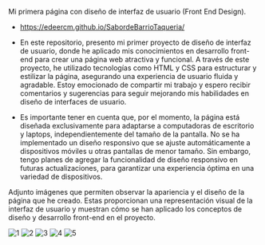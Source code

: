 Mi primera página con diseño de interfaz de usuario (Front End Design).
- https://edeercm.github.io/SabordeBarrioTaqueria/

- En este repositorio, presento mi primer proyecto de diseño de interfaz de usuario, donde he aplicado mis conocimientos en desarrollo front-end para crear una página web atractiva y funcional. A través de este proyecto, he utilizado tecnologías como HTML y CSS para estructurar y estilizar la página, asegurando una experiencia de usuario fluida y agradable. Estoy emocionado de compartir mi trabajo y espero recibir comentarios y sugerencias para seguir mejorando mis habilidades en diseño de interfaces de usuario.
- Es importante tener en cuenta que, por el momento, la página está diseñada exclusivamente para adaptarse a computadoras de escritorio y laptops, independientemente del tamaño de la pantalla. No se ha implementado un diseño responsivo que se ajuste automáticamente a dispositivos móviles u otras pantallas de menor tamaño. Sin embargo, tengo planes de agregar la funcionalidad de diseño responsivo en futuras actualizaciones, para garantizar una experiencia óptima en una variedad de dispositivos.

Adjunto imágenes que permiten observar la apariencia y el diseño de la página que he creado. Estas proporcionan una representación visual de la interfaz de usuario y muestran cómo se han aplicado los conceptos de diseño y desarrollo front-end en el proyecto.

![1](https://github.com/edeercm/SabordeBarrioTaqueria/assets/132967872/8fa85e67-b5f0-4f88-8eb9-e042184df1ca)
![2](https://github.com/edeercm/SabordeBarrioTaqueria/assets/132967872/ef532b0d-2d7e-42a1-9150-4c27ee103e99)
![3](https://github.com/edeercm/SabordeBarrioTaqueria/assets/132967872/124bb7eb-aa0d-44b8-ac88-ab63a6df8050)
![4](https://github.com/edeercm/SabordeBarrioTaqueria/assets/132967872/612cb034-c359-42ec-9a73-351249a1f3ce)
![5](https://github.com/edeercm/SabordeBarrioTaqueria/assets/132967872/d1648d41-a4ee-40e6-b3fa-61b6fc7490c7)

